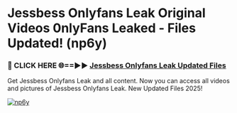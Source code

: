 # Jessbess Onlyfans Leak Original Videos 0nlyFans Leaked - Files Updated! (np6y)

<h3>🔴 CLICK HERE 🌐==►► <a href="https://tinyurl.com/brd5kh86" rel="nofollow">Jessbess Onlyfans Leak Updated Files</a></h3>

Get Jessbess Onlyfans Leak and all content. Now you can access all videos and pictures of Jessbess Onlyfans Leak. New Updated Files 2025!

[![np6y](https://i.imgur.com/K7sEzmb.gif)](https://tinyurl.com/brd5kh86)
